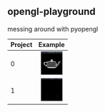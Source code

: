 opengl-playground
---
messing around with pyopengl

| Project | Example |
| ------- | :------:|
| 0 | <img src="resources/0.png" width="48"> |
| 1 | <img src="resources/1.png" width="48"> |
